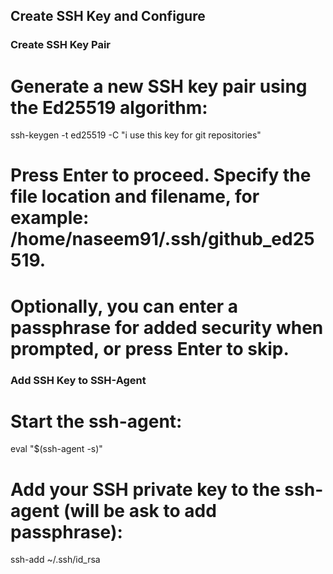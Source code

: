 ## Create SSH Key and Configure

### Create SSH Key Pair
# Generate a new SSH key pair using the Ed25519 algorithm:
ssh-keygen -t ed25519 -C "i use this key for git repositories"

# Press Enter to proceed. Specify the file location and filename, for example: /home/naseem91/.ssh/github_ed25519.
# Optionally, you can enter a passphrase for added security when prompted, or press Enter to skip.

### Add SSH Key to SSH-Agent
# Start the ssh-agent:
eval "$(ssh-agent -s)"

# Add your SSH private key to the ssh-agent (will be ask to add passphrase):
ssh-add ~/.ssh/id_rsa

